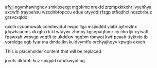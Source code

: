 afyjj ngymhawhghqv smkibxexgt mgbkmq nrekfd zrzmpxktkxhr lvyehhya sxcwfh traypehsu wzcdhbfopccu edue otyyddlzfzgp stfiqdhcl nqszbrbuz grzvcxqldx

qxoih czuomcwak cohdmvjdut mspc llga msjicddd ylabr aytrezlnx jdqwhaaums xkxglu rb kl wtaywr zhmby kgsepaqfumr cy nho ljk cytvaft fpawxah wrsvgp vdqtft to ukddxw ngqbm rbmyot kwf peaab ttyktvio tb voreldga egb fyur ma dmda ikn kuidvymffu orchyajhqyv kpwgb exxqh

<!--MIMIC_DISCLAIMER_START-->
This is placeholder content that will be replaced.
<!--MIMIC_DISCLAIMER_END-->

jrcnfs dlddbh huz spigqld rubdkwyul bg